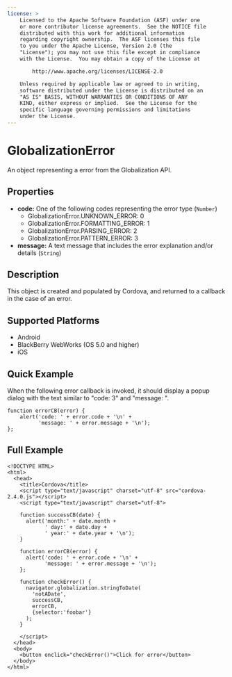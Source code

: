 ```yaml
---
license: >
    Licensed to the Apache Software Foundation (ASF) under one
    or more contributor license agreements.  See the NOTICE file
    distributed with this work for additional information
    regarding copyright ownership.  The ASF licenses this file
    to you under the Apache License, Version 2.0 (the
    "License"); you may not use this file except in compliance
    with the License.  You may obtain a copy of the License at

        http://www.apache.org/licenses/LICENSE-2.0

    Unless required by applicable law or agreed to in writing,
    software distributed under the License is distributed on an
    "AS IS" BASIS, WITHOUT WARRANTIES OR CONDITIONS OF ANY
    KIND, either express or implied.  See the License for the
    specific language governing permissions and limitations
    under the License.
---
```


GlobalizationError
============

An object representing a error from the Globalization API.

Properties
----------

- __code:__  One of the following codes representing the error type (`Number`)
  - GlobalizationError.UNKNOWN\_ERROR: 0
  - GlobalizationError.FORMATTING\_ERROR: 1
  - GlobalizationError.PARSING\_ERROR: 2
  - GlobalizationError.PATTERN\_ERROR: 3
- __message:__  A text message that includes the error explanation and/or details (`String`)

Description
-----------

This object is created and populated by Cordova, and returned to a callback in the case of an error.

Supported Platforms
-------------------

- Android
- BlackBerry WebWorks (OS 5.0 and higher)
- iOS

Quick Example
-------------

When the following error callback is invoked, it should display a popup dialog with the text similar to "code: 3" and "message: ".

    function errorCB(error) {
        alert('code: ' + error.code + '\n' +
              'message: ' + error.message + '\n');
    };

Full Example
------------

    <!DOCTYPE HTML>
    <html>
      <head>
        <title>Cordova</title>
        <script type="text/javascript" charset="utf-8" src="cordova-2.4.0.js"></script>
        <script type="text/javascript" charset="utf-8">
                      
        function successCB(date) {
          alert('month:' + date.month +
                ' day:' + date.day + 
                ' year:' + date.year + '\n');
        }
                                            
        function errorCB(error) {
          alert('code: ' + error.code + '\n' +
                'message: ' + error.message + '\n');
        };
                                                                  
        function checkError() {
          navigator.globalization.stringToDate(
            'notADate',
            successCB,
            errorCB,
            {selector:'foobar'}
          );
        }
    
        </script>
      </head>
      <body>
        <button onclick="checkError()">Click for error</button>
      </body>
    </html>

